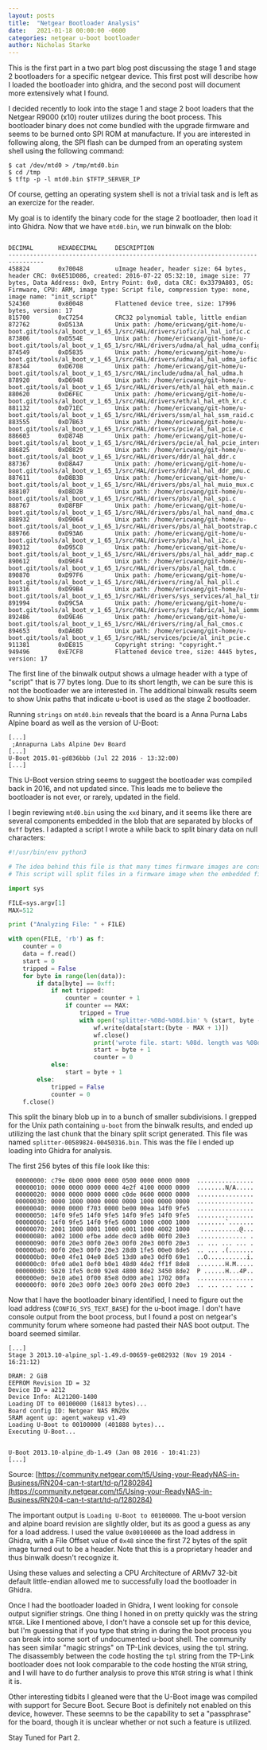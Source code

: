 ```yaml
---
layout: posts
title:  "Netgear Bootloader Analysis"
date:   2021-01-18 00:00:00 -0600
categories: netgear u-boot bootloader
author: Nicholas Starke
---
```


This is the first part in a two part blog post discussing the stage 1 and stage 2 bootloaders for a specific netgear device.  This first post will describe how I loaded the bootloader into ghidra, and the second post will document more extensively what I found.

I decided recently to look into the stage 1 and stage 2 boot loaders that the Netgear R9000 (x10) router utilizes during the boot process.  This bootloader binary does not come bundled with the upgrade firmware and seems to be burned onto SPI ROM at manufacture.  If you are interested in following along, the SPI flash can be dumped from an operating system shell using the following command:

```
$ cat /dev/mtd0 > /tmp/mtd0.bin
$ cd /tmp
$ tftp -p -l mtd0.bin $TFTP_SERVER_IP
```

Of course, getting an operating system shell is not a trivial task and is left as an exercize for the reader.  

My goal is to identify the binary code for the stage 2 bootloader, then load it into Ghidra.  Now that we have `mtd0.bin`, we run binwalk on the blob:

```

DECIMAL       HEXADECIMAL     DESCRIPTION
--------------------------------------------------------------------------------
458824        0x70048         uImage header, header size: 64 bytes, header CRC: 0x6E51D086, created: 2016-07-22 05:32:10, image size: 77 bytes, Data Address: 0x0, Entry Point: 0x0, data CRC: 0x3379A803, OS: Firmware, CPU: ARM, image type: Script file, compression type: none, image name: "init_script"
524360        0x80048         Flattened device tree, size: 17996 bytes, version: 17
815700        0xC7254         CRC32 polynomial table, little endian
872762        0xD513A         Unix path: /home/ericwang/git-home/u-boot.git/tools/al_boot_v_1_65_1/src/HAL/drivers/iofic/al_hal_iofic.c
873806        0xD554E         Unix path: /home/ericwang/git-home/u-boot.git/tools/al_boot_v_1_65_1/src/HAL/drivers/udma/al_hal_udma_config.c
874549        0xD5835         Unix path: /home/ericwang/git-home/u-boot.git/tools/al_boot_v_1_65_1/src/HAL/drivers/udma/al_hal_udma_iofic.c
878344        0xD6708         Unix path: /home/ericwang/git-home/u-boot.git/tools/al_boot_v_1_65_1/src/HAL/include/udma/al_hal_udma.h
878920        0xD6948         Unix path: /home/ericwang/git-home/u-boot.git/tools/al_boot_v_1_65_1/src/HAL/drivers/eth/al_hal_eth_main.c
880620        0xD6FEC         Unix path: /home/ericwang/git-home/u-boot.git/tools/al_boot_v_1_65_1/src/HAL/drivers/eth/al_hal_eth_kr.c
881132        0xD71EC         Unix path: /home/ericwang/git-home/u-boot.git/tools/al_boot_v_1_65_1/src/HAL/drivers/ssm/al_hal_ssm_raid.c
883555        0xD7B63         Unix path: /home/ericwang/git-home/u-boot.git/tools/al_boot_v_1_65_1/src/HAL/drivers/pcie/al_hal_pcie.c
886603        0xD874B         Unix path: /home/ericwang/git-home/u-boot.git/tools/al_boot_v_1_65_1/src/HAL/drivers/pcie/al_hal_pcie_interrupts.c
886825        0xD8829         Unix path: /home/ericwang/git-home/u-boot.git/tools/al_boot_v_1_65_1/src/HAL/drivers/ddr/al_hal_ddr.c
887367        0xD8A47         Unix path: /home/ericwang/git-home/u-boot.git/tools/al_boot_v_1_65_1/src/HAL/drivers/ddr/al_hal_ddr_pmu.c
887611        0xD8B3B         Unix path: /home/ericwang/git-home/u-boot.git/tools/al_boot_v_1_65_1/src/HAL/drivers/pbs/al_hal_muio_mux.c
888107        0xD8D2B         Unix path: /home/ericwang/git-home/u-boot.git/tools/al_boot_v_1_65_1/src/HAL/drivers/pbs/al_hal_spi.c
888767        0xD8FBF         Unix path: /home/ericwang/git-home/u-boot.git/tools/al_boot_v_1_65_1/src/HAL/drivers/pbs/al_hal_nand_dma.c
888932        0xD9064         Unix path: /home/ericwang/git-home/u-boot.git/tools/al_boot_v_1_65_1/src/HAL/drivers/pbs/al_hal_bootstrap.c
889766        0xD93A6         Unix path: /home/ericwang/git-home/u-boot.git/tools/al_boot_v_1_65_1/src/HAL/drivers/pbs/al_hal_i2c.c
890312        0xD95C8         Unix path: /home/ericwang/git-home/u-boot.git/tools/al_boot_v_1_65_1/src/HAL/drivers/pbs/al_hal_addr_map.c
890612        0xD96F4         Unix path: /home/ericwang/git-home/u-boot.git/tools/al_boot_v_1_65_1/src/HAL/drivers/pbs/al_hal_tdm.c
890870        0xD97F6         Unix path: /home/ericwang/git-home/u-boot.git/tools/al_boot_v_1_65_1/src/HAL/drivers/ring/al_hal_pll.c
891316        0xD99B4         Unix path: /home/ericwang/git-home/u-boot.git/tools/al_boot_v_1_65_1/src/HAL/drivers/sys_services/al_hal_timer.c
891994        0xD9C5A         Unix path: /home/ericwang/git-home/u-boot.git/tools/al_boot_v_1_65_1/src/HAL/drivers/sys_fabric/al_hal_iommu.c
892486        0xD9E46         Unix path: /home/ericwang/git-home/u-boot.git/tools/al_boot_v_1_65_1/src/HAL/drivers/ring/al_hal_cmos.c
894653        0xDA6BD         Unix path: /home/ericwang/git-home/u-boot.git/tools/al_boot_v_1_65_1/src/HAL/services/pcie/al_init_pcie.c
911381        0xDE815         Copyright string: "copyright."
949496        0xE7CF8         Flattened device tree, size: 4445 bytes, version: 17

```

The first line of the binwalk output shows a uImage header with a type of "script" that is 77 bytes long.  Due to its short length, we can be sure this is not the bootloader we are interested in.  The additional binwalk results seem to show Unix paths that indicate u-boot is used as the stage 2 bootloader. 

Running `strings` on `mtd0.bin` reveals that the board is a Anna Purna Labs Alpine board as well as the version of U-Boot:

```
[...]
 ;Annapurna Labs Alpine Dev Board
[...]
U-Boot 2015.01-gd836bbb (Jul 22 2016 - 13:32:00)
[...]
```

This U-Boot version string seems to suggest the bootloader was compiled back in 2016, and not updated since.  This leads me to believe the bootloader is not ever, or rarely, updated in the field.  

I begin reviewing `mtd0.bin` using the `xxd` binary, and it seems like there are several components embedded in the blob that are separated by blocks of `0xff` bytes.  I adapted a script I wrote a while back to split binary data on null characters:

```python
#!/usr/bin/env python3

# The idea behind this file is that many times firmware images are constructed with zero'd out address regions as the delimiter.
# This script will split files in a firmware image when the embedded files are $MAX zero'd bytes in distance from each other.

import sys

FILE=sys.argv[1]
MAX=512

print ("Analyzing File: " + FILE)

with open(FILE, 'rb') as f:
    counter = 0
    data = f.read()
    start = 0
    tripped = False
    for byte in range(len(data)):
        if data[byte] == 0xff:
            if not tripped:
                counter = counter + 1
                if counter == MAX:
                    tripped = True
                    with open('splitter-%08d-%08d.bin' % (start, byte - start - MAX + 1), 'wb') as wf:
                        wf.write(data[start:(byte - MAX + 1)])
                        wf.close()
                        print('wrote file. start: %08d. length was %08d' % (start, byte - start - MAX + 1))
                        start = byte + 1
                        counter = 0
            else:
                start = byte + 1
        else:
            tripped = False
            counter = 0
    f.close()

```

This split the binary blob up in to a bunch of smaller subdivisions.  I grepped for the Unix path containing `u-boot` from the binwalk results, and ended up utilizing the last chunk that the binary split script generated.  This file was named `splitter-00589824-00450316.bin`.  This was the file I ended up loading into Ghidra for analysis.

The first 256 bytes of this file look like this:

```
  00000000: c79e 0b00 0000 0000 0500 0000 0000 0000  ................
  00000010: 0000 0000 0000 0000 4e2f 4100 0000 0000  ........N/A.....
  00000020: 0000 0000 0000 0000 c0de 0600 0000 0000  ................
  00000030: 0000 1000 0000 0000 0000 1000 0000 0000  ................
  00000040: 0000 0000 f703 0000 be00 00ea 14f0 9fe5  ................
  00000050: 14f0 9fe5 14f0 9fe5 14f0 9fe5 14f0 9fe5  ................
  00000060: 14f0 9fe5 14f0 9fe5 6000 1000 c000 1000  ........`.......
  00000070: 2001 1000 8001 1000 e001 1000 4002 1000   ...........@...
  00000080: a002 1000 efbe adde dec0 ad0b 00f0 20e3  .............. .
  00000090: 00f0 20e3 00f0 20e3 00f0 20e3 00f0 20e3  .. ... ... ... .
  000000a0: 00f0 20e3 00f0 20e3 28d0 1fe5 00e0 8de5  .. ... .(.......
  000000b0: 00e0 4fe1 04e0 8de5 13d0 a0e3 0df0 69e1  ..O...........i.
  000000c0: 0fe0 a0e1 0ef0 b0e1 48d0 4de2 ff1f 8de8  ........H.M.....
  000000d0: 5020 1fe5 0c00 92e8 4800 8de2 3450 8de2  P ......H...4P..
  000000e0: 0e10 a0e1 0f00 85e8 0d00 a0e1 1702 00fa  ................
  000000f0: 00f0 20e3 00f0 20e3 00f0 20e3 00f0 20e3  .. ... ... ... .
```


Now that I have the bootloader binary identified, I need to figure out the load address (`CONFIG_SYS_TEXT_BASE`) for the u-boot image.  I don't have console output from the boot process, but I found a post on netgear's community forum where someone had pasted their NAS boot output.  The board seemed similar.

```
[...]
Stage 3 2013.10-alpine_spl-1.49.d-00659-ge082932 (Nov 19 2014 - 16:21:12)

DRAM: 2 GiB
EEPROM Revision ID = 32
Device ID = a212
Device Info: AL21200-1400
Loading DT to 00100000 (16813 bytes)...
Board config ID: Netgear NAS RN20x
SRAM agent up: agent_wakeup v1.49
Loading U-Boot to 00100000 (401888 bytes)...
Executing U-Boot...


U-Boot 2013.10-alpine_db-1.49 (Jan 08 2016 - 10:41:23)
[...]
```

Source: [https://community.netgear.com/t5/Using-your-ReadyNAS-in-Business/RN204-can-t-start/td-p/1280284](https://community.netgear.com/t5/Using-your-ReadyNAS-in-Business/RN204-can-t-start/td-p/1280284)

The important output is `Loading U-Boot to 00100000`.  The u-boot version and alpine board revision are slightly older, but its as good a guess as any for a load address.  I used the value `0x00100000` as the load address in Ghidra, with a File Offset value of `0x48` since the first 72 bytes of the split image turned out to be a header.  Note that this is a proprietary header and thus binwalk doesn't recognize it.

Using these values and selecting a CPU Architecture of ARMv7 32-bit default little-endian allowed me to successfully load the bootloader in Ghidra.

Once I had the bootloader loaded in Ghidra, I went looking for console output signifier strings. One thing I honed in on pretty quickly was the string `NTGR`.  Like I mentioned above, I don't have a console set up for this device, but I'm guessing that if you type that string in during the boot process you can break into some sort of undocumented u-boot shell.  The community has seen similar "magic strings" on TP-Link devices, using the `tpl` string.  The disassembly between the code hosting the `tpl` string from the TP-Link bootloader does not look comparable to the code hosting the `NTGR` string, and I will have to do further analysis to prove this `NTGR` string is what I think it is.  

Other interesting tidbits I gleaned were that the U-Boot image was compiled with support for Secure Boot.  Secure Boot is definitely not enabled on this device, however.  These seemns to be the capability to set a "passphrase" for the board, though it is unclear whether or not such a feature is utilized.  

Stay Tuned for Part 2.
